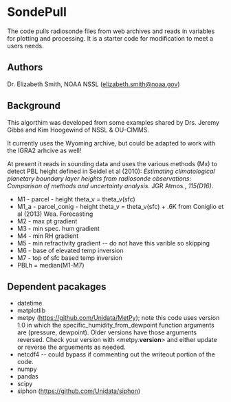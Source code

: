 # SondePull
The code pulls radiosonde files from web archives and reads in variables for plotting and processing. It is a starter code for modification to meet a users needs.

## Authors
Dr. Elizabeth Smith, NOAA NSSL (elizabeth.smith@noaa.gov)

## Background
This algorthim was developed from some examples shared by Drs. Jeremy Gibbs and Kim Hoogewind of NSSL & OU-CIMMS.

It currently uses the Wyoming archive, but could be adapted to work with the IGRA2 arhcive as well! 

At present it reads in sounding data and uses the various methods (Mx) to detect PBL height defined in Seidel et al (2010): _Estimating climatological planetary boundary layer heights from radiosonde observations: Comparison of methods and uncertainty analysis_. JGR Atmos., *115(D16)*.

- M1 - parcel - height theta_v = theta_v(sfc)
- M1_a - parcel_conig - height theta_v = theta_v(sfc) + .6K from Coniglio et al (2013) Wea. Forecasting
- M2 - max pt gradient
- M3 - min spec. hum gradient
- M4 - min RH gradient
- M5 - min refractivity gradient -- do not have this varible so skipping
- M6 - base of elevated temp inversion
- M7 - top of sfc based temp inversion
- PBLh = median(M1-M7)

## Dependent pacakages

- datetime
- matplotlib
- metpy (https://github.com/Unidata/MetPy); note this code uses version 1.0 in which the specific_humidity_from_dewpoint function arguments are (pressure, dewpoint). Older versions have those arguments reversed. Check your version with <metpy.__version__> and either update or reverse the arguements as needed.
- netcdf4 -- could bypass if commenting out the writeout portion of the code.
- numpy
- pandas
- scipy
- siphon (https://github.com/Unidata/siphon)

